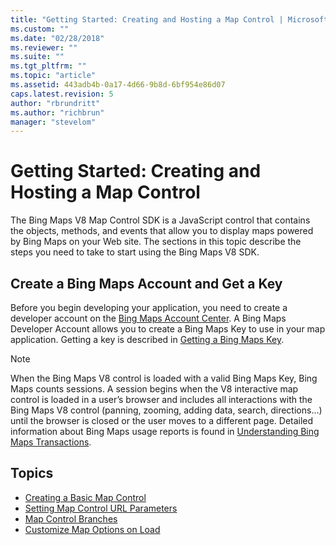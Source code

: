 ```yaml
---
title: "Getting Started: Creating and Hosting a Map Control | Microsoft Docs"
ms.custom: ""
ms.date: "02/28/2018"
ms.reviewer: ""
ms.suite: ""
ms.tgt_pltfrm: ""
ms.topic: "article"
ms.assetid: 443adb4b-0a17-4d66-9b8d-6bf954e86d07
caps.latest.revision: 5
author: "rbrundritt"
ms.author: "richbrun"
manager: "stevelom"
---
```

# Getting Started: Creating and Hosting a Map Control
The Bing Maps V8 Map Control SDK is a JavaScript control that contains the objects, methods, and events that allow you to display maps powered by Bing Maps on your Web site. The sections in this topic describe the steps you need to take to start using the Bing Maps V8 SDK.

## Create a Bing Maps Account and Get a Key

Before you begin developing your application, you need to create a developer account on the [Bing Maps Account Center](http://www.bingmapsportal.com/). A Bing Maps Developer Account allows you to create a Bing Maps Key to use in your map application. Getting a key is described in [Getting a Bing Maps Key](../getting-started/getting-a-bing-maps-key.md).

> [!NOTE]
> When the Bing Maps V8 control is loaded with a valid Bing Maps Key, Bing Maps counts sessions. A session begins when the V8 interactive map control is loaded in a user’s browser and includes all interactions with the Bing Maps V8 control (panning, zooming, adding data, search, directions...) until the browser is closed or the user moves to a different page. Detailed information about Bing Maps usage reports is found in [Understanding Bing Maps Transactions](../getting-started/understanding-bing-maps-transactions.md). 

## Topics

  * [Creating a Basic Map Control](../v8-web-control/creating-a-basic-map-control.md)
  * [Setting Map Control URL Parameters](../v8-web-control/setting-map-control-parameters.md)
  * [Map Control Branches](../v8-web-control/map-control-branches.md)
  * [Customize Map Options on Load](../v8-web-control/customize-map-options-on-load-example.md)
